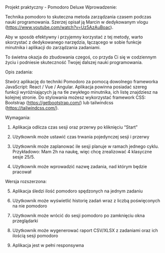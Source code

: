 Projekt praktyczny - Pomodoro Deluxe
Wprowadzenie:

Technika pomodoro to skuteczna metoda zarządzania czasem podczas nauki programowania. Szerzej
opisał ją Marcin w dedykowanym vlogu (https://www.youtube.com/watch?v=Uz5AzAuBoac).


Aby w sposób efektywny i przyjemny korzystać z tej metody, warto skorzystać z dedykowanego narzędzia,
łączącego w sobie funkcje minutnika i aplikacji do zarządzania zadaniami.


To świetna okazja do zbudowania czegoś, co przyda Ci się w codziennym życiu i podniesie skuteczność
Twojej dalszej nauki programowania.


Opis zadania:

Stwórz aplikację do techniki Pomodoro za pomocą dowolnego frameworka JavaScript: React / Vue /
Angular. Aplikacja powinna posiadać szereg funkcji wyróżniających ją na tle zwykłego minutnika, ich listę
znajdziesz na kolejnej stronie. Do stylowania możesz wykorzystać framework CSS: Bootstrap
(https://getbootstrap.com/) lub tailwindcss (https://tailwindcss.com/).

Wymagania:

1) Aplikacja odlicza czas sesji oraz przerwy po kliknięciu “Start”

2) Użytkownik może ustawić czas trwania pojedynczej sesji i przerwy

3) Użytkownik może zaplanować ile sesji planuje w ramach jednego cyklu. Przykładowo: Mam 2h na
naukę, więc chcę zrealizować 4 klasyczne sesje 25/5.

4) Użytkownik może wprowadzić nazwę zadania, nad którym będzie pracował



Wersja rozszerzona:

5) Aplikacja śledzi ilość pomodoro spędzonych na jednym zadaniu

6) Użytkownik może wyświetlić historię zadań wraz z liczbą poświęconych na nie pomodoro

7) Użytkownik może wrócić do sesji pomodoro po zamknięciu okna przeglądarki

8) Użytkownik może wygenerować raport CSV/XLSX z zadaniami oraz ich ilością sesji pomodoro

9) Aplikacja jest w pełni responsywna